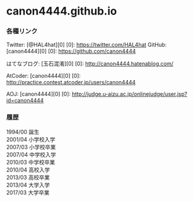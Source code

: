 # canon4444.github.io

### 各種リンク
Twitter: [@HAL4hat][0]
[0]: https://twitter.com/HAL4hat
GitHub: [canon4444][0]
[0]: https://github.com/canon4444

はてなブログ: [玉石混淆][0]
[0]: http://canon4444.hatenablog.com/

AtCoder: [canon4444][0]
[0]: http://practice.contest.atcoder.jp/users/canon4444

AOJ: [canon4444][0]
[0]: http://judge.u-aizu.ac.jp/onlinejudge/user.jsp?id=canon4444


### 履歴
1994/00 誕生  
2001/04 小学校入学  
2007/03 小学校卒業  
2007/04 中学校入学  
2010/03 中学校卒業  
2010/04 高校入学  
2013/03 高校卒業  
2013/04 大学入学  
2017/03 大学卒業  
